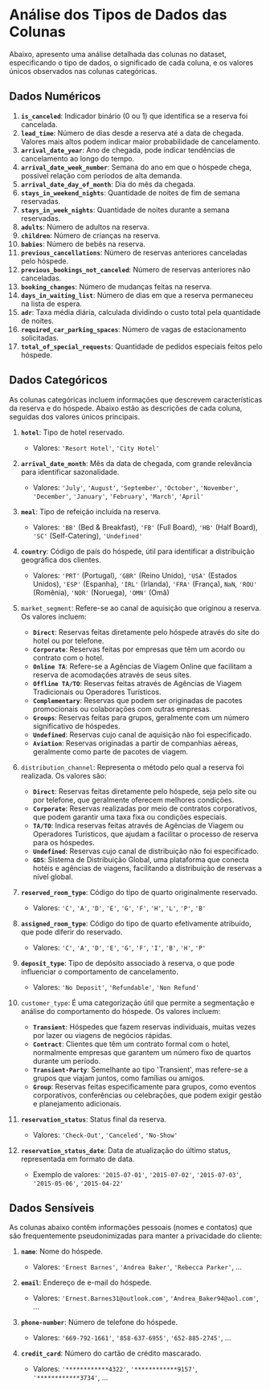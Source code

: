 
# Análise dos Tipos de Dados das Colunas

Abaixo, apresento uma análise detalhada das colunas no dataset, especificando o tipo de dados, o significado de cada coluna, e os valores únicos observados nas colunas categóricas.

## Dados Numéricos

1. **`is_canceled`**: Indicador binário (0 ou 1) que identifica se a reserva foi cancelada.
2. **`lead_time`**: Número de dias desde a reserva até a data de chegada. Valores mais altos podem indicar maior probabilidade de cancelamento.
3. **`arrival_date_year`**: Ano de chegada, pode indicar tendências de cancelamento ao longo do tempo.
4. **`arrival_date_week_number`**: Semana do ano em que o hóspede chega, possível relação com períodos de alta demanda.
5. **`arrival_date_day_of_month`**: Dia do mês da chegada.
6. **`stays_in_weekend_nights`**: Quantidade de noites de fim de semana reservadas.
7. **`stays_in_week_nights`**: Quantidade de noites durante a semana reservadas.
8. **`adults`**: Número de adultos na reserva.
9. **`children`**: Número de crianças na reserva.
10. **`babies`**: Número de bebês na reserva.
11. **`previous_cancellations`**: Número de reservas anteriores canceladas pelo hóspede.
12. **`previous_bookings_not_canceled`**: Número de reservas anteriores não canceladas.
13. **`booking_changes`**: Número de mudanças feitas na reserva.
14. **`days_in_waiting_list`**: Número de dias em que a reserva permaneceu na lista de espera.
15. **`adr`**: Taxa média diária, calculada dividindo o custo total pela quantidade de noites.
16. **`required_car_parking_spaces`**: Número de vagas de estacionamento solicitadas.
17. **`total_of_special_requests`**: Quantidade de pedidos especiais feitos pelo hóspede.

## Dados Categóricos

As colunas categóricas incluem informações que descrevem características da reserva e do hóspede. Abaixo estão as descrições de cada coluna, seguidas dos valores únicos principais.

1. **`hotel`**: Tipo de hotel reservado.
   - Valores: `'Resort Hotel'`, `'City Hotel'`

2. **`arrival_date_month`**: Mês da data de chegada, com grande relevância para identificar sazonalidade.
   - Valores: `'July'`, `'August'`, `'September'`, `'October'`, `'November'`, `'December'`, `'January'`, `'February'`, `'March'`, `'April'`

3. **`meal`**: Tipo de refeição incluída na reserva.
   - Valores: `'BB'` (Bed & Breakfast), `'FB'` (Full Board), `'HB'` (Half Board), `'SC'` (Self-Catering), `'Undefined'`

4. **`country`**: Código de país do hóspede, útil para identificar a distribuição geográfica dos clientes.
   - Valores: `'PRT'` (Portugal), `'GBR'` (Reino Unido), `'USA'` (Estados Unidos), `'ESP'` (Espanha), `'IRL'` (Irlanda), `'FRA'` (França), `NaN`, `'ROU'` (Romênia), `'NOR'` (Noruega), `'OMN'` (Omã)


5. `market_segment`:
Refere-se ao canal de aquisição que originou a reserva. Os valores incluem:
    
    - **`Direct`**: Reservas feitas diretamente pelo hóspede através do site do hotel ou por telefone.
    - **`Corporate`**: Reservas feitas por empresas que têm um acordo ou contrato com o hotel.
    - **`Online TA`**: Refere-se a Agências de Viagem Online que facilitam a reserva de acomodações através de seus sites.
    - **`Offline TA/TO`**: Reservas feitas através de Agências de Viagem Tradicionais ou Operadores Turísticos.
    - **`Complementary`**: Reservas que podem ser originadas de pacotes promocionais ou colaborações com outras empresas.
    - **`Groups`**: Reservas feitas para grupos, geralmente com um número significativo de hóspedes.
    - **`Undefined`**: Reservas cujo canal de aquisição não foi especificado.
    - **`Aviation`**: Reservas originadas a partir de companhias aéreas, geralmente como parte de pacotes de viagem.


6. `distribution_channel`:
Representa o método pelo qual a reserva foi realizada.  Os valores são:

    - **`Direct`**: Reservas feitas diretamente pelo hóspede, seja pelo site ou por telefone, que geralmente oferecem melhores condições.
    - **`Corporate`**: Reservas realizadas por meio de contratos corporativos, que podem garantir uma taxa fixa ou condições especiais.
    - **`TA/TO`**: Indica reservas feitas através de Agências de Viagem ou Operadores Turísticos, que ajudam a facilitar o processo de reserva para os hóspedes.
    - **`Undefined`**: Reservas cujo canal de distribuição não foi especificado.
    - **`GDS`**: Sistema de Distribuição Global, uma plataforma que conecta hotéis e agências de viagens, facilitando a distribuição de reservas a nível global.

7. **`reserved_room_type`**: Código do tipo de quarto originalmente reservado.
   - Valores: `'C'`, `'A'`, `'D'`, `'E'`, `'G'`, `'F'`, `'H'`, `'L'`, `'P'`, `'B'`

8. **`assigned_room_type`**: Código do tipo de quarto efetivamente atribuído, que pode diferir do reservado.
   - Valores: `'C'`, `'A'`, `'D'`, `'E'`, `'G'`, `'F'`, `'I'`, `'B'`, `'H'`, `'P'`

9. **`deposit_type`**: Tipo de depósito associado à reserva, o que pode influenciar o comportamento de cancelamento.
   - Valores: `'No Deposit'`, `'Refundable'`, `'Non Refund'`

10. `customer_type`:
É uma categorização útil que permite a segmentação e análise do comportamento do hóspede. Os valores incluem:

    - **`Transient`**: Hóspedes que fazem reservas individuais, muitas vezes por lazer ou viagens de negócios rápidas.
    - **`Contract`**: Clientes que têm um contrato formal com o hotel, normalmente empresas que garantem um número fixo de quartos durante um período.
    - **`Transient-Party`**: Semelhante ao tipo 'Transient', mas refere-se a grupos que viajam juntos, como famílias ou amigos.
    - **`Group`**: Reservas feitas especificamente para grupos, como eventos corporativos, conferências ou celebrações, que podem exigir gestão e planejamento adicionais.

11. **`reservation_status`**: Status final da reserva.
    - Valores: `'Check-Out'`, `'Canceled'`, `'No-Show'`

12. **`reservation_status_date`**: Data de atualização do último status, representada em formato de data.
    - Exemplo de valores: `'2015-07-01'`, `'2015-07-02'`, `'2015-07-03'`, `'2015-05-06'`, `'2015-04-22'`

## Dados Sensíveis

As colunas abaixo contêm informações pessoais (nomes e contatos) que são frequentemente pseudonimizadas para manter a privacidade do cliente:

1. **`name`**: Nome do hóspede.
   - Valores: `'Ernest Barnes'`, `'Andrea Baker'`, `'Rebecca Parker'`, ...

2. **`email`**: Endereço de e-mail do hóspede.
   - Valores: `'Ernest.Barnes31@outlook.com'`, `'Andrea_Baker94@aol.com'`, ...

3. **`phone-number`**: Número de telefone do hóspede.
   - Valores: `'669-792-1661'`, `'858-637-6955'`, `'652-885-2745'`, ...

4. **`credit_card`**: Número do cartão de crédito mascarado.
   - Valores: `'************4322'`, `'************9157'`, `'************3734'`, ...
